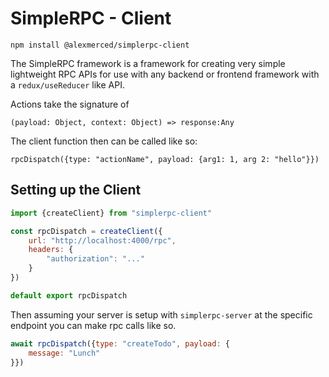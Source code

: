 # SimpleRPC - Client

`npm install @alexmerced/simplerpc-client`

The SimpleRPC framework is a framework for creating very simple lightweight RPC APIs for use with any backend or frontend framework with a `redux/useReducer` like API.

Actions take the signature of

`(payload: Object, context: Object) => response:Any`

The client function then can be called like so:

`rpcDispatch({type: "actionName", payload: {arg1: 1, arg 2: "hello"}})`

## Setting up the Client

```js
import {createClient} from "simplerpc-client"

const rpcDispatch = createClient({
    url: "http://localhost:4000/rpc",
    headers: {
        "authorization": "..."
    }
})

default export rpcDispatch
```

Then assuming your server is setup with `simplerpc-server` at the specific endpoint you can make rpc calls like so.

```js
await rpcDispatch({type: "createTodo", payload: {
    message: "Lunch"
}})
```